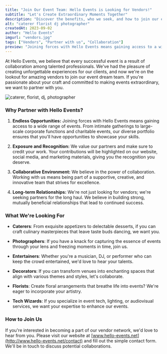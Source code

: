 ```yaml
---
title: "Join Our Event Team: Hello Events is Looking for Vendors!"
subtitle: "Let's Create Extraordinary Moments Together"
description: "Discover the benefits, who we seek, and how to join our event pro network."
alt: "caterer florist dj photographer"
createdAt: 2023-09-02
author: "Hello Events"
imgurl: "vendors.jpg"
tags: ["Vendors", "Partner with us", "Collaboration"]
preview: "Joining forces with Hello Events means gaining access to a wide range of events. From intimate gatherings to large-scale corporate functions and charitable events, our diverse portfolio ensures that you'll have opportunities to showcase your skills."
---
```



At Hello Events, we believe that every successful event is a result of collaboration among talented professionals. We've had the pleasure of creating unforgettable experiences for our clients, and now we're on the lookout for amazing vendors to join our event dream team. If you're passionate about your craft and committed to making events extraordinary, we want to partner with you.

![caterer, florist, dj, photographer](/vendors.jpg)

### **Why Partner with Hello Events?**

1. **Endless Opportunities:** Joining forces with Hello Events means gaining access to a wide range of events. From intimate gatherings to large-scale corporate functions and charitable events, our diverse portfolio ensures that you'll have opportunities to showcase your skills.

2. **Exposure and Recognition:** We value our partners and make sure to credit your work. Your contributions will be highlighted on our website, social media, and marketing materials, giving you the recognition you deserve.

3. **Collaborative Environment:** We believe in the power of collaboration. Working with us means being part of a supportive, creative, and innovative team that strives for excellence.

4. **Long-term Relationships:** We're not just looking for vendors; we're seeking partners for the long haul. We believe in building strong, mutually beneficial relationships that lead to continued success.

### **What We're Looking For**

- **Caterers**: From exquisite appetizers to delectable desserts, if you can craft culinary masterpieces that leave taste buds dancing, we want you.

- **Photographers**: If you have a knack for capturing the essence of events through your lens and freezing moments in time, join us.

- **Entertainers**: Whether you're a musician, DJ, or performer who can keep the crowd entertained, we'd love to hear your talents.

- **Decorators**: If you can transform venues into enchanting spaces that align with various themes and styles, let's collaborate.

- **Florists**: Create floral arrangements that breathe life into events? We're eager to incorporate your artistry.

- **Tech Wizards**: If you specialize in event tech, lighting, or audiovisual services, we want your expertise to enhance our events.

### **How to Join Us**

If you're interested in becoming a part of our vendor network, we'd love to hear from you. Please visit our website at [www.hello-events.net](http://www.hello-events.net/contact) and fill out the simple contact form. We'll be in touch to discuss potential collaborations.
